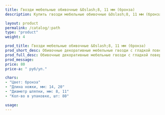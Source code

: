 ```yaml
---
title: Гвозди мебельные обивочные &Oslash;8, 11 мм (бронза)
description: Купить гвозди мебельные обивочные &Oslash;8, 11 мм (бронза) в розницу с доставкой по Москве.

layout: product
permalink: /catalog/:path
type: "product"
weight: 4

prod_title: Гвозди мебельные обивочные &Oslash;8, 11 мм (бронза)
prod_short_desc: Обивочные декоративные мебельные гвозди с гладкой поверхностью. Цвет - бронза.
prod_full_desc: Обивочные декоративные мебельные гвозди с гладкой поверхностью. Цвет - бронза.
prod_message:
price: 80
price-a: " руб/уп."

chars:
- "Цвет: бронза"
- "Длина ножки, мм: 14, 20"
- "Диаметр шляпки, мм: 8, 11"
- "Кол-во в упаковке, шт: 80"

usage:
---
```


